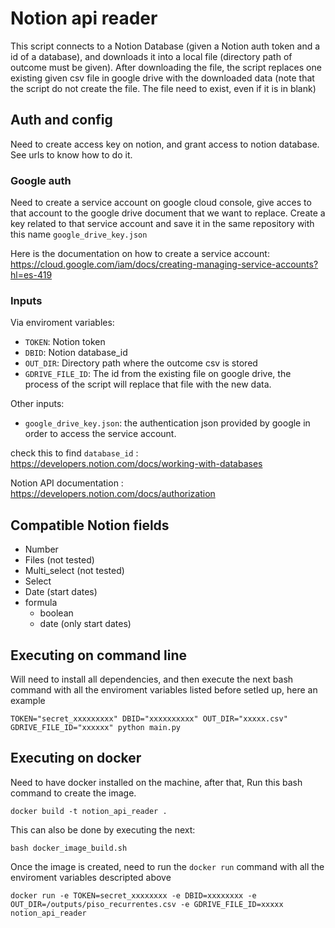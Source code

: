 # Notion api reader

This script connects to a Notion Database (given a Notion auth token and a id of a database), and downloads it into a local file (directory path of outcome must be given). After downloading the file, the script replaces one existing given csv file in google drive with the downloaded data (note that the script do not create the file. The file need to exist, even if it is in blank)

## Auth and config
Need to create access key on notion, and grant access to notion database. See urls to know how to do it.

### Google auth

Need to create a service account on google cloud console, give acces to that account to the google drive document that we want to replace. Create a key related to that service account and save it in the same repository with this name `google_drive_key.json`

Here is the documentation on how to create a service account: https://cloud.google.com/iam/docs/creating-managing-service-accounts?hl=es-419



### Inputs

Via enviroment variables:
- `TOKEN`: Notion token
- `DBID`: Notion database_id
- `OUT_DIR`: Directory path where the outcome csv is stored 
- `GDRIVE_FILE_ID`: The id from the existing file on google drive, the process of the script will replace that file with the new data.

Other inputs:
- `google_drive_key.json`: the authentication json provided by google in order to access the service account.

check this to find `database_id` : https://developers.notion.com/docs/working-with-databases

Notion API documentation : https://developers.notion.com/docs/authorization 

## Compatible Notion fields

* Number
* Files (not tested)
* Multi_select (not tested)
* Select
* Date (start dates)
* formula
  * boolean
  * date (only start dates)

## Executing on command line
Will need to install all dependencies, and then execute the next bash command with all the enviroment variables listed before setled up, here an example
```console
TOKEN="secret_xxxxxxxxx" DBID="xxxxxxxxxx" OUT_DIR="xxxxx.csv" GDRIVE_FILE_ID="xxxxxx" python main.py
```
## Executing on docker

Need to have docker installed on the machine, after that, Run this bash command to create the image. 
```console
docker build -t notion_api_reader .
```
This can also be done by executing the next:
```console
bash docker_image_build.sh
```
Once the image is created, need to run the `docker run` command with all the enviroment variables descripted above
```console
docker run -e TOKEN=secret_xxxxxxxx -e DBID=xxxxxxxx -e OUT_DIR=/outputs/piso_recurrentes.csv -e GDRIVE_FILE_ID=xxxxx notion_api_reader
```

